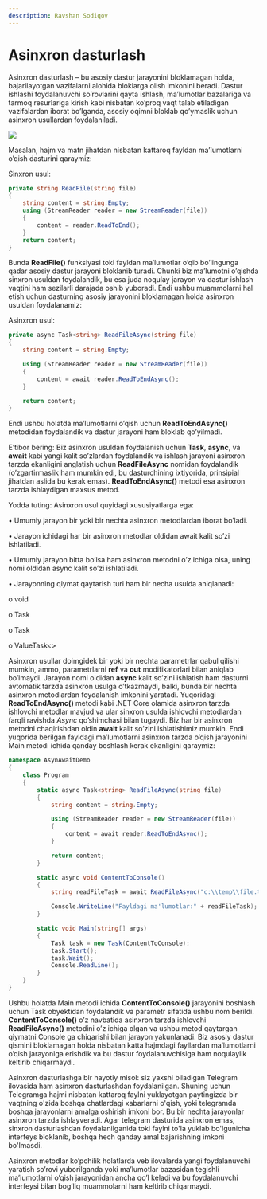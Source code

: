 ```yaml
---
description: Ravshan Sodiqov
---
```

# Asinxron dasturlash

Asinxron dasturlash – bu asosiy dastur jarayonini bloklamagan holda, bajarilayotgan vazifalarni alohida bloklarga olish imkonini beradi. Dastur ishlashi foydalanuvchi so’rovlarini qayta ishlash, ma’lumotlar bazalariga va tarmoq resurlariga kirish kabi nisbatan ko’proq vaqt talab etiladigan vazifalardan iborat  bo’lganda, asosiy oqimni bloklab qo’ymaslik uchun asinxron usullardan foydalaniladi.

![](https://user-images.githubusercontent.com/91861166/150674299-01336b58-30c8-414f-89e5-0d31a2d9e618.png)

Masalan, hajm va matn jihatdan nisbatan kattaroq fayldan ma’lumotlarni o’qish dasturini qaraymiz:

Sinxron usul:
```csharp
private string ReadFile(string file)
{
    string content = string.Empty;
    using (StreamReader reader = new StreamReader(file))
    {
        content = reader.ReadToEnd();
    }
    return content;
}
```

Bunda **ReadFile()** funksiyasi toki fayldan ma’lumotlar o’qib bo’lingunga qadar asosiy dastur jarayoni bloklanib turadi. Chunki biz ma’lumotni o’qishda sinxron usuldan foydalandik, bu esa juda noqulay jarayon va dastur ishlash vaqtini ham sezilarli darajada oshib yuboradi. Endi ushbu muammolarni hal etish uchun dasturning asosiy jarayonini bloklamagan holda asinxron usuldan foydalanamiz:

Asinxron usul:
```csharp
private async Task<string> ReadFileAsync(string file)
{
    string content = string.Empty;

    using (StreamReader reader = new StreamReader(file))
    {
        content = await reader.ReadToEndAsync();
    }

    return content;
}
```
Endi ushbu holatda ma’lumotlarni o’qish uchun **ReadToEndAsync()** metodidan foydalandik va dastur jarayoni ham bloklab qo’yilmadi. 

E’tibor bering:  Biz asinxron usuldan foydalanish uchun **Task**, **async**, va **await** kabi yangi kalit so’zlardan foydalandik va ishlash jarayoni asinxron tarzda ekanligini anglatish uchun  **ReadFileAsync** nomidan foydalandik (o’zgartirmaslik ham mumkin edi, bu dasturchining ixtiyorida, prinsipial jihatdan aslida bu kerak emas).  **ReadToEndAsync()** metodi esa asinxron tarzda ishlaydigan maxsus metod.

Yodda tuting:  Asinxron usul quyidagi xususiyatlarga ega:

•	Umumiy jarayon bir yoki bir nechta asinxron metodlardan iborat bo’ladi.

•	Jarayon ichidagi har bir asinxron metodlar oldidan await kalit so’zi ishlatiladi.

•	Umumiy jarayon  bitta bo’lsa ham asinxron metodni o’z ichiga olsa, uning nomi oldidan async kalit so’zi ishlatiladi.

•	Jarayonning qiymat qaytarish turi ham bir necha usulda aniqlanadi:

   o	void

   o	Task

   o	Task<T>
  
   o	ValueTask<>
  
  Asinxron usullar doimgidek bir yoki bir nechta parametrlar qabul qilishi mumkin, ammo, parametrlarni **ref** va **out** modifikatorlari bilan aniqlab bo’lmaydi. Jarayon nomi oldidan **async** kalit so’zini ishlatish ham dasturni avtomatik tarzda asinxron usulga o’tkazmaydi, balki, bunda bir nechta asinxron metodlardan foydalanish imkonini yaratadi. Yuqoridagi **ReadToEndAsync()** metodi kabi .NET Core olamida asinxron tarzda ishlovchi metodlar mavjud va ular sinxron usulda ishlovchi metodlardan farqli ravishda *Async* qo’shimchasi bilan tugaydi. Biz har bir asinxron metodni chaqirishdan oldin **await** kalit so’zini ishlatishimiz mumkin. Endi yuqorida berilgan fayldagi ma’lumotlarni asinxron tarzda o’qish jarayonini Main metodi ichida qanday boshlash kerak ekanligini qaraymiz:
  
```csharp
namespace AsynAwaitDemo
{
    class Program
    {
        static async Task<string> ReadFileAsync(string file)
        {
            string content = string.Empty;

            using (StreamReader reader = new StreamReader(file))
            {
                content = await reader.ReadToEndAsync();
            }

            return content;
        }

        static async void ContentToConsole()
        {
            string readFileTask = await ReadFileAsync("c:\\temp\\file.txt");

            Console.WriteLine("Fayldagi ma'lumotlar:" + readFileTask);
        }

        static void Main(string[] args)
        {
            Task task = new Task(ContentToConsole);
            task.Start();
            task.Wait();
            Console.ReadLine();
        }
    }
}
```
  
Ushbu holatda Main metodi ichida **ContentToConsole()** jarayonini boshlash uchun Task obyektidan foydalandik va parametr sifatida ushbu nom berildi. **ContentToConsole()** o’z navbatida asinxron tarzda ishlovchi **ReadFileAsync()** metodini o’z ichiga olgan va ushbu metod qaytargan qiymatni Console ga chiqarishi bilan jarayon yakunlanadi. Biz asosiy dastur qismini bloklamagan holda nisbatan katta hajmdagi fayllardan ma’lumotlarni o’qish jarayoniga erishdik va bu dastur foydalanuvchisiga ham noqulaylik keltirib chiqarmaydi. 
  
  Asinxron dasturlashga bir hayotiy misol: siz yaxshi biladigan Telegram ilovasida ham asinxron dasturlashdan foydalanilgan. Shuning uchun Telegramga hajmi nisbatan kattaroq faylni yuklayotgan paytingizda bir vaqtning o'zida boshqa chatlardagi xabarlarni o'qish, yoki telegramda boshqa jarayonlarni amalga oshirish imkoni bor. Bu bir nechta jarayonlar asinxron tarzda ishlayveradi. Agar telegram dasturida asinxron emas, sinxron dasturlashdan foydalanilganida toki faylni to'la yuklab bo'lgunicha interfeys bloklanib, boshqa hech qanday amal bajarishning imkoni bo'lmasdi.
  
  Asinxron metodlar ko’pchilik holatlarda veb ilovalarda yangi foydalanuvchi yaratish so’rovi yuborilganda yoki ma’lumotlar bazasidan tegishli ma’lumotlarni o’qish jarayonidan ancha qo’l keladi va bu foydalanuvchi interfeysi bilan bog’liq muammolarni ham keltirib chiqarmaydi.
